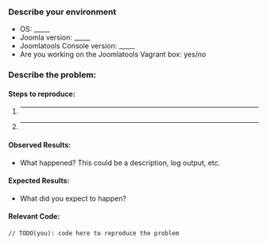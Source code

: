 <!--
### Are you in the right place?

* Do you have a feature request?
* Do you have general technical questions?

Then join us in our Gitter chat (http://gitter.im/joomlatools/dev) or on the mailing list (https://groups.google.com/forum/#!forum/joomlatools-dev) to get help or discuss your ideas.

* Do you have a bug report?
* Did we discuss your idea or feature requests and agree to create a ticket for it?

Please go ahead.
-->

### Describe your environment

  * OS: _____
  * Joomla version: _____
  * Joomlatools Console version: _____
  * Are you working on the Joomlatools Vagrant box: yes/no

### Describe the problem:

#### Steps to reproduce:

  1. _____
  2. _____

#### Observed Results:

  * What happened?  This could be a description, log output, etc.

#### Expected Results:

  * What did you expect to happen?

#### Relevant Code:

  ```
  // TODO(you): code here to reproduce the problem
  ```
